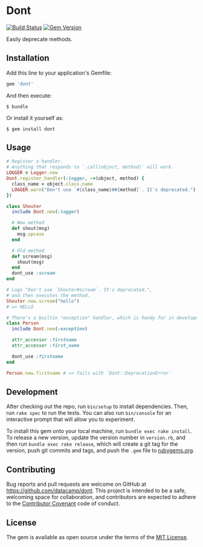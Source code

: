# Dont

[![Build Status](https://travis-ci.org/datacamp/dont.svg?branch=master)](https://travis-ci.org/datacamp/dont) [![Gem Version](https://badge.fury.io/rb/dont.svg)](https://badge.fury.io/rb/dont) 

Easily deprecate methods.

## Installation

Add this line to your application's Gemfile:

```ruby
gem 'dont'
```

And then execute:

    $ bundle

Or install it yourself as:

    $ gem install dont

## Usage

```ruby
# Register a handler.
# Anything that responds to `.call(object, method)` will work.
LOGGER = Logger.new
Dont.register_handler(:logger, ->(object, method) {
  class_name = object.class.name
  LOGGER.warn("Don't use `#{class_name}##{method}`. It's deprecated.")
})

class Shouter
  include Dont.new(:logger)

  # New method
  def shout(msg)
    msg.upcase
  end

  # Old method
  def scream(msg)
    shout(msg)
  end
  dont_use :scream
end

# Logs "Don't use `Shouter#scream`. It's deprecated.", 
# and then executes the method.
Shouter.new.scream("hello")
# => HELLO

# There's a builtin "exception" handler, which is handy for in development
class Person
  include Dont.new(:exception)

  attr_accessor :firstname
  attr_accessor :first_name

  dont_use :firstname
end

Person.new.firstname # => fails with `Dont::DeprecationError`
```

## Development

After checking out the repo, run `bin/setup` to install dependencies. Then, run `rake spec` to run the tests. You can also run `bin/console` for an interactive prompt that will allow you to experiment.

To install this gem onto your local machine, run `bundle exec rake install`. To release a new version, update the version number in `version.rb`, and then run `bundle exec rake release`, which will create a git tag for the version, push git commits and tags, and push the `.gem` file to [rubygems.org](https://rubygems.org).

## Contributing

Bug reports and pull requests are welcome on GitHub at https://github.com/datacamp/dont. This project is intended to be a safe, welcoming space for collaboration, and contributors are expected to adhere to the [Contributor Covenant](http://contributor-covenant.org) code of conduct.


## License

The gem is available as open source under the terms of the [MIT License](http://opensource.org/licenses/MIT).

